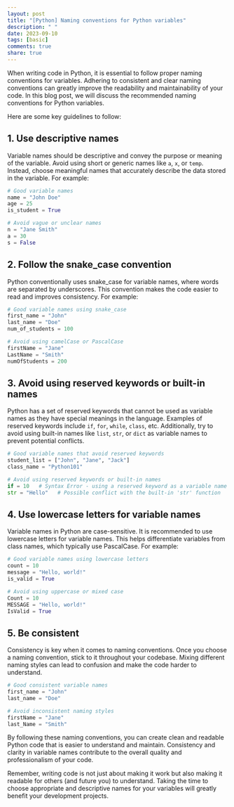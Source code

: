 ```yaml
---
layout: post
title: "[Python] Naming conventions for Python variables"
description: " "
date: 2023-09-10
tags: [basic]
comments: true
share: true
---
```


When writing code in Python, it is essential to follow proper naming conventions for variables. Adhering to consistent and clear naming conventions can greatly improve the readability and maintainability of your code. In this blog post, we will discuss the recommended naming conventions for Python variables.

Here are some key guidelines to follow:

## 1. Use descriptive names

Variable names should be descriptive and convey the purpose or meaning of the variable. Avoid using short or generic names like `a`, `x`, or `temp`. Instead, choose meaningful names that accurately describe the data stored in the variable. For example:

```python
# Good variable names
name = "John Doe"
age = 25
is_student = True

# Avoid vague or unclear names
n = "Jane Smith"
a = 30
s = False
```

## 2. Follow the snake_case convention

Python conventionally uses snake_case for variable names, where words are separated by underscores. This convention makes the code easier to read and improves consistency. For example:

```python
# Good variable names using snake_case
first_name = "John"
last_name = "Doe"
num_of_students = 100

# Avoid using camelCase or PascalCase
firstName = "Jane"
LastName = "Smith"
numOfStudents = 200
```

## 3. Avoid using reserved keywords or built-in names

Python has a set of reserved keywords that cannot be used as variable names as they have special meanings in the language. Examples of reserved keywords include `if`, `for`, `while`, `class`, etc. Additionally, try to avoid using built-in names like `list`, `str`, or `dict` as variable names to prevent potential conflicts. 

```python
# Good variable names that avoid reserved keywords
student_list = ["John", "Jane", "Jack"]
class_name = "Python101"

# Avoid using reserved keywords or built-in names
if = 10   # Syntax Error - using a reserved keyword as a variable name
str = "Hello"   # Possible conflict with the built-in 'str' function
```

## 4. Use lowercase letters for variable names

Variable names in Python are case-sensitive. It is recommended to use lowercase letters for variable names. This helps differentiate variables from class names, which typically use PascalCase. For example:

```python
# Good variable names using lowercase letters
count = 10
message = "Hello, world!"
is_valid = True

# Avoid using uppercase or mixed case
Count = 10
MESSAGE = "Hello, world!"
IsValid = True
```

## 5. Be consistent

Consistency is key when it comes to naming conventions. Once you choose a naming convention, stick to it throughout your codebase. Mixing different naming styles can lead to confusion and make the code harder to understand. 

```python
# Good consistent variable names
first_name = "John"
last_name = "Doe"

# Avoid inconsistent naming styles
firstName = "Jane"
last_Name = "Smith"
```

By following these naming conventions, you can create clean and readable Python code that is easier to understand and maintain. Consistency and clarity in variable names contribute to the overall quality and professionalism of your code.

Remember, writing code is not just about making it work but also making it readable for others (and future you) to understand. Taking the time to choose appropriate and descriptive names for your variables will greatly benefit your development projects.